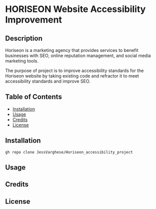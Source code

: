 # HORISEON Website Accessibility Improvement

## Description

Horiseon is a marketing agency that provides services to benefit businesses with SEO, online reputation management, and social media marketing tools.

The purpose of project is to improve accessibility standards for the Horiseon website by taking existing code and refractor it to meet accessibility standards and improve SEO.

## Table of Contents

* [Installation](#Installation)
* [Usage](#usage)
* [Credits](#credits)
* [License](#license)



## Installation

```
gh repo clone JessVarghese/Horiseon_accessibility_project

```

## Usage

## Credits

## License

